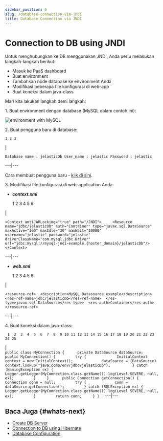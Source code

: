 ```yaml
---
sidebar_position: 6
slug: /database-connection-via-jndi
title: Database Connection via JNDI
---
```

# Connection to DB using JNDI

Untuk menghubungkan ke DB menggunakan JNDI, Anda perlu melakukan langkah-langkah berikut:

  * Masuk ke PaaS dashboard
  * Buat environment
  * Tambahkan node database ke environment Anda
  * Modifikasi beberapa file konfigurasi di web-app
  * Buat koneksi dalam java-class

Mari kita lakukan langkah demi langkah:

1\. Buat environment dengan database (MySQL dalam contoh ini):

![environment with MySQL](#)

2\. Buat pengguna baru di database:

    
    
    1 2 3 

|    

    
    
    Database name : jelasticDb User_name : jelastic Password : jelastic   
  
---|---  
  
Cara membuat pengguna baru - [klik di sini](<https://docs.dewacloud.com/docs/connection-to-mysql/>).

3\. Modifikasi file konfigurasi di web-application Anda:

  * _**context.xml**_

    
    
    1 2 3 4 5 6 

|    

    
    
    <Context antiJARLocking="true" path="/JNDI">     <Resource name="jdbc/jelasticDb" auth="Container" type="javax.sql.DataSource"                maxActive="100" maxIdle="30" maxWait="10000"                username="jelastic" password="jelastic" driverClassName="com.mysql.jdbc.Driver"                url="jdbc:mysql://mysql-jndi-example.{hoster_domain}/jelasticDb"/> </Context>   
  
---|---  
  
  * _**web.xml**_

    
    
    1 2 3 4 5 6 

|    

    
    
    <resource-ref>  <description>MySQL Datasource example</description>  <res-ref-name>jdbc/jelasticDb</res-ref-name>  <res-type>javax.sql.DataSource</res-type>  <res-auth>Container</res-auth> </resource-ref>   
  
---|---  
  
4\. Buat koneksi dalam java-class:

    
    
     1  2  3  4  5  6  7  8  9 10 11 12 13 14 15 16 17 18 19 20 21 22 23 24 25 

|      
    ```
    public class MyConnection {      private DataSource dataSource;    public MyConnection() {         try {              InitialContext context = new InitialContext();             dataSource = (DataSource) context.lookup("java:comp/env/jdbc/jelasticDb");          } catch (NamingException ex) {             Logger.getLogger(MyConnection.class.getName()).log(Level.SEVERE, null, ex);         }     }      public Connection getConnection() {         Connection conn = null;         try {             conn = dataSource.getConnection();         } catch (SQLException ex) {             Logger.getLogger(MyConnection.class.getName()).log(Level.SEVERE, null, ex);         }         return conn;     } }  
    ```
---|---  
  
## Baca Juga {#whats-next}

  * [Create DB Server](<https://docs.dewacloud.com/docs/database-hosting/>)
  * [Connection to DB using Hibernate](<https://docs.dewacloud.com/docs/connect-db-hibernate/>)
  * [Database Configuration](<https://docs.dewacloud.com/docs/database-configuration-files/>)